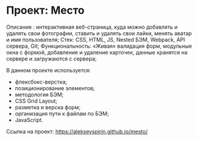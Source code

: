 # Проект: Место



Описание : интерактивная веб-страница, куда можно добавлять и удалять свои фотографии, ставить и удалять свои лайки, менять аватар и имя пользователя; Стек: CSS, HTML, JS, Nested БЭМ, Webpack, API сервера, Git; Функциональность: «Живая» валидация форм, модульные окна с формой, добавление и удаление карточек, данные хранятся на сервере и загружаются с сервера;


В данном проекте используется:

- флексбокс-верстка;
- позиционирование элементов;
- методология БЭМ;
- CSS Grid Layout;
- разметка и верска форм;
- организация пути к файлам по БЭМ;
- JavaScript.



Ссылка на проект: https://alekseyspirin.github.io/mesto/